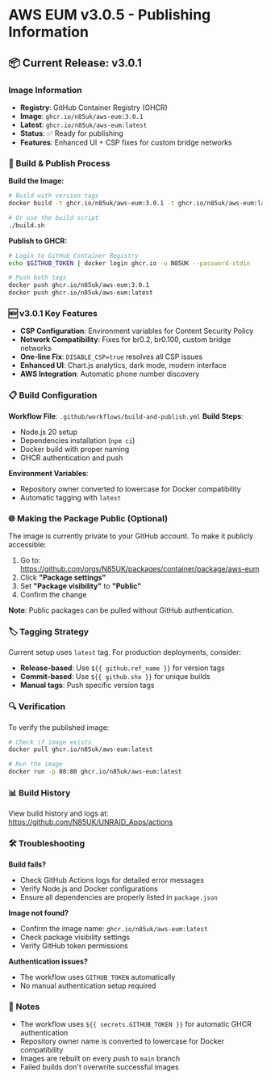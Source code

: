 # AWS EUM v3.0.5 - Publishing Information

## 📦 Current Release: v3.0.1

### Image Information
- **Registry**: GitHub Container Registry (GHCR)
- **Image**: `ghcr.io/n85uk/aws-eum:3.0.1`
- **Latest**: `ghcr.io/n85uk/aws-eum:latest`
- **Status**: ✅ Ready for publishing
- **Features**: Enhanced UI + CSP fixes for custom bridge networks

### 🔄 Build & Publish Process

**Build the Image:**
```bash
# Build with version tags
docker build -t ghcr.io/n85uk/aws-eum:3.0.1 -t ghcr.io/n85uk/aws-eum:latest .

# Or use the build script
./build.sh
```

**Publish to GHCR:**
```bash
# Login to GitHub Container Registry
echo $GITHUB_TOKEN | docker login ghcr.io -u N85UK --password-stdin

# Push both tags
docker push ghcr.io/n85uk/aws-eum:3.0.1
docker push ghcr.io/n85uk/aws-eum:latest
```

### 🆕 v3.0.1 Key Features
- **CSP Configuration**: Environment variables for Content Security Policy
- **Network Compatibility**: Fixes for br0.2, br0.100, custom bridge networks
- **One-line Fix**: `DISABLE_CSP=true` resolves all CSP issues
- **Enhanced UI**: Chart.js analytics, dark mode, modern interface
- **AWS Integration**: Automatic phone number discovery

### 📋 Build Configuration

**Workflow File**: `.github/workflows/build-and-publish.yml`
**Build Steps**:
- Node.js 20 setup
- Dependencies installation (`npm ci`)
- Docker build with proper naming
- GHCR authentication and push

**Environment Variables**:
- Repository owner converted to lowercase for Docker compatibility
- Automatic tagging with `latest`

### 🌐 Making the Package Public (Optional)

The image is currently private to your GitHub account. To make it publicly accessible:

1. Go to: https://github.com/orgs/N85UK/packages/container/package/aws-eum
2. Click **"Package settings"**
3. Set **"Package visibility"** to **"Public"**
4. Confirm the change

**Note**: Public packages can be pulled without GitHub authentication.

### 🏷️ Tagging Strategy

Current setup uses `latest` tag. For production deployments, consider:

- **Release-based**: Use `${{ github.ref_name }}` for version tags
- **Commit-based**: Use `${{ github.sha }}` for unique builds
- **Manual tags**: Push specific version tags

### 🔍 Verification

To verify the published image:

```bash
# Check if image exists
docker pull ghcr.io/n85uk/aws-eum:latest

# Run the image
docker run -p 80:80 ghcr.io/n85uk/aws-eum:latest
```

### 📊 Build History

View build history and logs at:
https://github.com/N85UK/UNRAID_Apps/actions

### 🛠️ Troubleshooting

**Build fails?**
- Check GitHub Actions logs for detailed error messages
- Verify Node.js and Docker configurations
- Ensure all dependencies are properly listed in `package.json`

**Image not found?**
- Confirm the image name: `ghcr.io/n85uk/aws-eum:latest`
- Check package visibility settings
- Verify GitHub token permissions

**Authentication issues?**
- The workflow uses `GITHUB_TOKEN` automatically
- No manual authentication setup required

### 📝 Notes

- The workflow uses `${{ secrets.GITHUB_TOKEN }}` for automatic GHCR authentication
- Repository owner name is converted to lowercase for Docker compatibility
- Images are rebuilt on every push to `main` branch
- Failed builds don't overwrite successful images
